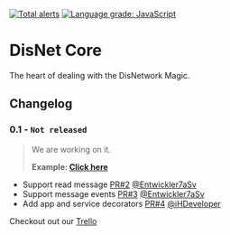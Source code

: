 [![Total alerts](https://img.shields.io/lgtm/alerts/g/DisNetwork/core.svg?logo=lgtm&logoWidth=18)](https://lgtm.com/projects/g/DisNetwork/core/alerts/)
[![Language grade: JavaScript](https://img.shields.io/lgtm/grade/javascript/g/DisNetwork/core.svg?logo=lgtm&logoWidth=18)](https://lgtm.com/projects/g/DisNetwork/core/context:javascript)
# DisNet Core
The heart of dealing with the DisNetwork Magic.

## Changelog

### **0.1 - `Not released`**
> We are working on it.
>
> **Example: [Click here](https://github.com/DisNetwork/example)**

- Support read message [PR#2](https://github.com/DisNetwork/core/pull/2) [@Entwickler7aSv](https://github.com/Entwickler7aSv)
- Support message events [PR#3](https://github.com/DisNetwork/core/pull/3) [@Entwickler7aSv](https://github.com/Entwickler7aSv)
- Add app and service decorators [PR#4](https://github/DisNetwork/core/pull/4) [@iHDeveloper](https://github.com/iHDeveloper)

Checkout out our [Trello](https://trello.com/b/TWN05AAJ/disnetwork)